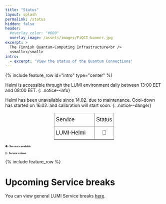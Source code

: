 ```yaml
---
title: "Status"
layout: splash
permalink: /status
hidden: false
header:
  #overlay_color: "#000"
  overlay_image: /assets/images/FiQCI-banner.jpg
excerpt: >
  The Finnish Quantum-Computing Infrastructure<br />
  <small></small>
intro: 
  - excerpt: 'View the status of the Quantum Connections'
---
```


{% include feature_row id="intro" type="center" %}

<!-- <center>LUMI-Helmi Connection 🟢 </center>
{: .notice--success}
<center>Helmi 🟢 </center>
{: .notice--success}

<center>LUMI-Helmi Connection 🔴 </center>
{: .notice--danger}
<center>Helmi 🔴 </center>
{: .notice--danger} -->

<!-- <center>LUMI-Helmi Connection 🟢 </center> -->

<!-- <center> <img src="{{ site.url }}{{ site.baseurl }}/assets/images/connection.png" alt=""> </center> -->

<!-- <center>Helmi 🟢 </center> -->

Helmi is accessible through the LUMI environment daily between 13:00 EET and 08:00 EET.
{: .notice--info}

Helmi has been unavailable since 14.02. due to maintenance. Cool-down has started on 16.02. and calibration will start soon. 
{: .notice--danger}


<center>
<style type="text/css">
.tg  {border-collapse:collapse;border-spacing:0;}
.tg td{border-color:black;border-style:solid;border-width:1px;font-family:Arial, sans-serif;font-size:14px;
  overflow:hidden;padding:10px 5px;word-break:normal;}
.tg th{border-color:black;border-style:solid;border-width:1px;font-family:Arial, sans-serif;font-size:14px;
  font-weight:normal;overflow:hidden;padding:10px 5px;word-break:normal;}
.tg .tg-tbqi{border-color:inherit;font-size:large;text-align:left;vertical-align:top}
.tg .tg-49rs{border-color:inherit;font-size:large;text-align:center;vertical-align:top}
</style>
<table class="tg" style="undefined;table-layout: fixed; width: 192px">
<colgroup>
<col style="width: 130px">
<col style="width: 62px">
</colgroup>
<thead>
  <tr>
    <th class="tg-tbqi">Service</th>
    <th class="tg-tbqi">Status</th>
  </tr>
</thead>
<tbody>
  <tr>
    <td class="tg-tbqi">LUMI-Helmi</td>
    <td class="tg-49rs">🔴</td>
  </tr>
</tbody>
</table>
</center>
<!-- https://www.tablesgenerator.com/html_tables -->


 <h1 style="font-size:0.75vw">🟢 - Service is available</h1> 
 <h1 style="font-size:0.75vw">🔴 - Service is down</h1> 



{% include feature_row %}

# Upcoming Service breaks

You can view general LUMI Service breaks [here](https://www.lumi-supercomputer.eu/lumi-service-status/).


